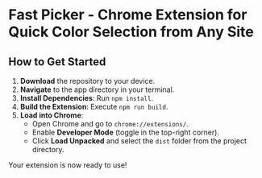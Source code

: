 # Fast Picker - Chrome Extension for Quick Color Selection from Any Site

## How to Get Started

1. **Download** the repository to your device.  
2. **Navigate** to the app directory in your terminal.  
3. **Install Dependencies**: Run `npm install`.  
4. **Build the Extension**: Execute `npm run build`.  
5. **Load into Chrome**:  
   - Open Chrome and go to `chrome://extensions/`.  
   - Enable **Developer Mode** (toggle in the top-right corner).  
   - Click **Load Unpacked** and select the `dist` folder from the project directory.  

Your extension is now ready to use!
